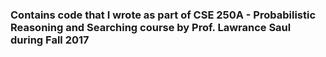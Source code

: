 ### Contains code that I wrote as part of CSE 250A - Probabilistic Reasoning and Searching course by Prof. Lawrance Saul during Fall 2017
